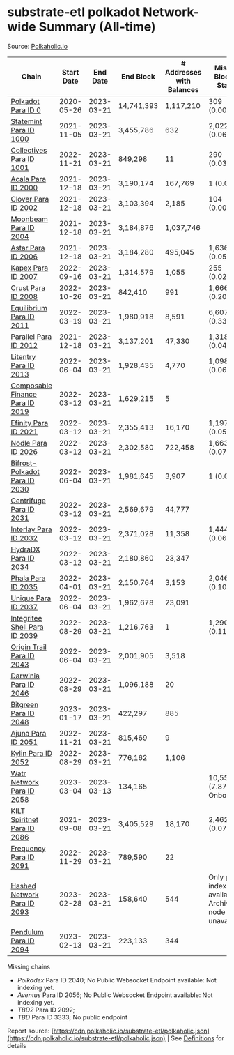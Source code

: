 # substrate-etl polkadot Network-wide Summary (All-time)

Source: [Polkaholic.io](https://polkaholic.io)


| Chain            | Start Date | End Date | End Block | # Addresses with Balances | Missing Blocks / Status |
| ---------------- | ---------- | ---------| --------- | ------------------------- | ----------------------- |
| [Polkadot Para ID 0](/polkadot/0-polkadot) | 2020-05-26 | 2023-03-21 | 14,741,393 |  1,117,210 | 309 (0.00%)  |
| [Statemint Para ID 1000](/polkadot/1000-statemint) | 2021-11-05 | 2023-03-21 | 3,455,786 |  632 | 2,022 (0.06%)  |
| [Collectives Para ID 1001](/polkadot/1001-collectives) | 2022-11-21 | 2023-03-21 | 849,298 |  11 | 290 (0.03%)  |
| [Acala Para ID 2000](/polkadot/2000-acala) | 2021-12-18 | 2023-03-21 | 3,190,174 |  167,769 | 1 (0.00%)  |
| [Clover Para ID 2002](/polkadot/2002-clover) | 2021-12-18 | 2023-03-21 | 3,103,394 |  2,185 | 104 (0.00%)  |
| [Moonbeam Para ID 2004](/polkadot/2004-moonbeam) | 2021-12-18 | 2023-03-21 | 3,184,876 |  1,037,746 |    |
| [Astar Para ID 2006](/polkadot/2006-astar) | 2021-12-18 | 2023-03-21 | 3,184,280 |  495,045 | 1,636 (0.05%)  |
| [Kapex Para ID 2007](/polkadot/2007-kapex) | 2022-09-16 | 2023-03-21 | 1,314,579 |  1,055 | 255 (0.02%)  |
| [Crust Para ID 2008](/polkadot/2008-crust) | 2022-10-26 | 2023-03-21 | 842,410 |  991 | 1,666 (0.20%)  |
| [Equilibrium Para ID 2011](/polkadot/2011-equilibrium) | 2022-03-19 | 2023-03-21 | 1,980,918 |  8,591 | 6,607 (0.33%)  |
| [Parallel Para ID 2012](/polkadot/2012-parallel) | 2021-12-18 | 2023-03-21 | 3,137,201 |  47,330 | 1,318 (0.04%)  |
| [Litentry Para ID 2013](/polkadot/2013-litentry) | 2022-06-04 | 2023-03-21 | 1,928,435 |  4,770 | 1,098 (0.06%)  |
| [Composable Finance Para ID 2019](/polkadot/2019-composable) | 2022-03-12 | 2023-03-21 | 1,629,215 |  5 |    |
| [Efinity Para ID 2021](/polkadot/2021-efinity) | 2022-03-12 | 2023-03-21 | 2,355,413 |  16,170 | 1,197 (0.05%)  |
| [Nodle Para ID 2026](/polkadot/2026-nodle) | 2022-03-12 | 2023-03-21 | 2,302,580 |  722,458 | 1,663 (0.07%)  |
| [Bifrost-Polkadot Para ID 2030](/polkadot/2030-bifrost-dot) | 2022-06-04 | 2023-03-21 | 1,981,645 |  3,907 | 1 (0.00%)  |
| [Centrifuge Para ID 2031](/polkadot/2031-centrifuge) | 2022-03-12 | 2023-03-21 | 2,569,679 |  44,777 |    |
| [Interlay Para ID 2032](/polkadot/2032-interlay) | 2022-03-12 | 2023-03-21 | 2,371,028 |  11,358 | 1,444 (0.06%)  |
| [HydraDX Para ID 2034](/polkadot/2034-hydradx) | 2022-03-12 | 2023-03-21 | 2,180,860 |  23,347 |    |
| [Phala Para ID 2035](/polkadot/2035-phala) | 2022-04-01 | 2023-03-21 | 2,150,764 |  3,153 | 2,046 (0.10%)  |
| [Unique Para ID 2037](/polkadot/2037-unique) | 2022-06-04 | 2023-03-21 | 1,962,678 |  23,091 |    |
| [Integritee Shell Para ID 2039](/polkadot/2039-integritee-shell) | 2022-08-29 | 2023-03-21 | 1,216,763 |  1 | 1,290 (0.11%)  |
| [Origin Trail Para ID 2043](/polkadot/2043-origintrail) | 2022-06-04 | 2023-03-21 | 2,001,905 |  3,518 |    |
| [Darwinia Para ID 2046](/polkadot/2046-darwinia) | 2022-08-29 | 2023-03-21 | 1,096,188 |  20 |    |
| [Bitgreen Para ID 2048](/polkadot/2048-bitgreen) | 2023-01-17 | 2023-03-21 | 422,297 |  885 |    |
| [Ajuna Para ID 2051](/polkadot/2051-ajuna) | 2022-11-21 | 2023-03-21 | 815,469 |  9 |    |
| [Kylin Para ID 2052](/polkadot/2052-kylin) | 2022-08-29 | 2023-03-21 | 776,162 |  1,106 |    |
| [Watr Network Para ID 2058](/polkadot/2058-watr) | 2023-03-04 | 2023-03-13 | 134,165 |   | 10,553 (7.87%) Onboarding |
| [KILT Spiritnet Para ID 2086](/polkadot/2086-kilt) | 2021-09-08 | 2023-03-21 | 3,405,529 |  18,170 | 2,462 (0.07%)  |
| [Frequency Para ID 2091](/polkadot/2091-frequency) | 2022-11-29 | 2023-03-21 | 789,590 |  22 |    |
| [Hashed Network Para ID 2093](/polkadot/2093-hashed) | 2023-02-28 | 2023-03-21 | 158,640 |  544 |   Only partial index available: Archive node unavailable |
| [Pendulum Para ID 2094](/polkadot/2094-pendulum) | 2023-02-13 | 2023-03-21 | 223,133 |  344 |    |

Missing chains


* *Polkadex* Para ID 2040; No Public Websocket Endpoint available: Not indexing yet.
* *Aventus* Para ID 2056; No Public Websocket Endpoint available: Not indexing yet.
* *TBD2* Para ID 2092; 
* *TBD* Para ID 3333; No public endpoint

Report source: [https://cdn.polkaholic.io/substrate-etl/polkaholic.json](https://cdn.polkaholic.io/substrate-etl/polkaholic.json) | See [Definitions](/DEFINITIONS.md) for details
